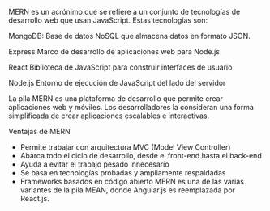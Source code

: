 MERN es un acrónimo que se refiere a un conjunto de tecnologías de desarrollo web que usan JavaScript. Estas tecnologías son: 

MongoDB:
Base de datos NoSQL que almacena datos en formato JSON.


Express
Marco de desarrollo de aplicaciones web para Node.js

React
Biblioteca de JavaScript para construir interfaces de usuario

Node.js
Entorno de ejecución de JavaScript del lado del servidor

La pila MERN es una plataforma de desarrollo que permite crear aplicaciones web y móviles. Los desarrolladores la consideran una forma simplificada de crear aplicaciones escalables e interactivas.

Ventajas de MERN 
* Permite trabajar con arquitectura MVC (Model View Controller)
* Abarca todo el ciclo de desarrollo, desde el front-end hasta el back-end
* Ayuda a evitar el trabajo pesado innecesario
* Se basa en tecnologías probadas y ampliamente respaldadas
* Frameworks basados en código abierto
MERN es una de las varias variantes de la pila MEAN, donde Angular.js es reemplazada por React.js. 
